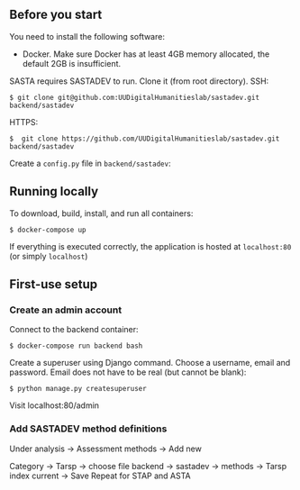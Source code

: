 ## Before you start

You need to install the following software:
- Docker. Make sure Docker has at least 4GB memory allocated, the default 2GB is insufficient.

SASTA requires SASTADEV to run. Clone it (from root directory).
SSH:
```console
$ git clone git@github.com:UUDigitalHumanitieslab/sastadev.git backend/sastadev
```
HTTPS:
```console
$  git clone https://github.com/UUDigitalHumanitieslab/sastadev.git backend/sastadev
```

Create a `config.py` file in `backend/sastadev`:


## Running locally
To download, build, install, and run all containers:
```console
$ docker-compose up
```
If everything is executed correctly, the application is hosted at `localhost:80` (or simply `localhost`)

## First-use setup
### Create an admin account
Connect to the backend container:
```console
$ docker-compose run backend bash
```
Create a superuser using Django command.
Choose a username, email and password. Email does not have to be real (but cannot be blank):
```console
$ python manage.py createsuperuser
```
Visit localhost:80/admin

### Add SASTADEV method definitions
Under analysis -> Assessment methods -> Add new

Category -> Tarsp -> choose file
backend -> sastadev -> methods -> Tarsp index current -> Save
Repeat for STAP and ASTA




